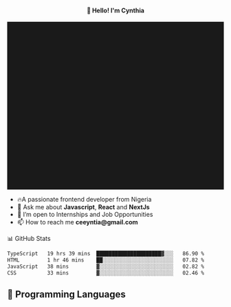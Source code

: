 <h4 align="center">👋 Hello! I'm Cynthia</h4>

<hr style="height:10%; margin-left:0; margin-right:0;" />

<div align="left">
  <ul>
  <li>🔥A passionate frontend developer from Nigeria</li>
  <li>💬 Ask me about <strong>Javascript</strong>, <strong>React</strong> and <strong> NextJs</strong></li>
  <li>👯 I’m open to Internships and Job Opportunities</li>
  <li>📫 How to reach me <strong>ceeyntia@gmail.com</strong></li>
</ul>
</div
  
## 📊 GitHub Stats

<!--START_SECTION:waka-->

```txt
TypeScript   19 hrs 39 mins  █████████████████████▓░░░   86.90 %
HTML         1 hr 46 mins    ██░░░░░░░░░░░░░░░░░░░░░░░   07.82 %
JavaScript   38 mins         ▓░░░░░░░░░░░░░░░░░░░░░░░░   02.82 %
CSS          33 mins         ▓░░░░░░░░░░░░░░░░░░░░░░░░   02.46 %
```

<!--END_SECTION:waka-->

## 💬 Programming Languages

<!--START_SECTION:languages-->
<!--END_SECTION:languages-->
